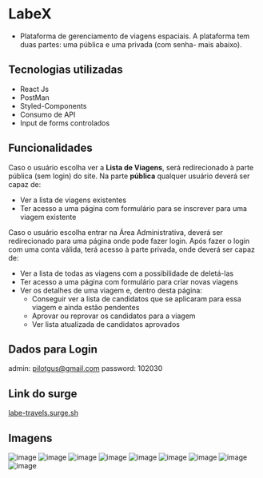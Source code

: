 # LabeX 
- Plataforma de gerenciamento de viagens espaciais. A plataforma tem duas partes: uma pública e uma privada (com senha- mais abaixo).

## Tecnologias utilizadas 
- React Js
- PostMan
- Styled-Components 
- Consumo de API 
- Input de forms controlados 

## Funcionalidades 
Caso o usuário escolha ver a **Lista de Viagens**, será redirecionado à parte pública (sem login) do site. Na parte **pública** qualquer usuário deverá ser capaz de:

- Ver a lista de viagens existentes
- Ter acesso a uma página com formulário para se inscrever para uma viagem existente

Caso o usuário escolha entrar na Área Administrativa, deverá ser redirecionado para uma página onde pode fazer login. Após fazer o login com uma conta válida, terá acesso à parte privada, onde deverá ser capaz de:

- Ver a lista de todas as viagens com a possibilidade de deletá-las
- Ter acesso a uma página com formulário para criar novas viagens
- Ver os detalhes de uma viagem e, dentro desta página:
    - Conseguir ver a lista de candidatos que se aplicaram para essa viagem e ainda estão pendentes
    - Aprovar ou reprovar os candidatos para a viagem
    - Ver lista atualizada de candidatos aprovados

## Dados para Login
admin: pilotgus@gmail.com
password: 102030

## Link do surge
[labe-travels.surge.sh](url)

## Imagens
![image](https://user-images.githubusercontent.com/104602579/179395986-9d95e61b-3a81-4743-a1d1-8580b91ac64a.png)
![image](https://user-images.githubusercontent.com/104602579/179396001-93b716e6-d19a-4a9e-932b-6c49939d7e2e.png)
![image](https://user-images.githubusercontent.com/104602579/179396015-c17be5c6-0c6c-4707-b06b-37386266905a.png)
![image](https://user-images.githubusercontent.com/104602579/179396046-518ab17e-208e-4269-8fd3-ca740035400b.png)
![image](https://user-images.githubusercontent.com/104602579/179396060-45f3bd7b-9c06-4428-955b-5ffc53b90f73.png)
![image](https://user-images.githubusercontent.com/104602579/179396064-72ffa25e-ee81-483d-818a-09f9619635de.png)
![image](https://user-images.githubusercontent.com/104602579/179396074-47d24f93-fc86-4d2c-94ea-898fcd11c410.png)
![image](https://user-images.githubusercontent.com/104602579/179396082-83fed93b-7282-47fb-9ace-97396eb84aa2.png)
![image](https://user-images.githubusercontent.com/104602579/179396100-2ed110c0-6c01-42b5-960f-fbc0ff8eea19.png)

